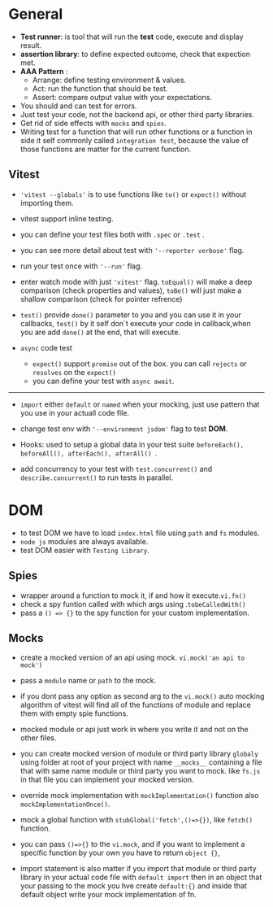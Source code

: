 
# General

- __Test runner__: is tool that will run the __test__ code, execute and display result.
- __assertion library__: to define expected outcome, check that expection met.
- __AAA Pattern__ :
  - Arrange: define testing environment & values.
  - Act: run the function that should be test.
  - Assert: compare output value with your expectations.
- You should and can test for errors.
- Just test your code, not the backend api, or other third party libraries.
- Get rid of side effects with ```mocks``` and ```spies```.
- Writing test for a function that will run other functions or a function in side it self commonly called ```integration test```, because the value of those functions are matter for the current function.


## Vitest
- ```'vitest --globals'``` is to use functions like ```to()``` or ```expect()``` without importing them.
- vitest support inline testing.
- you can define your test files both with ```.spec``` or ```.test``` .
- you can see more detail about test with ```'--reporter verbose'``` flag.
- run your test once with ```'--run'``` flag.
- enter watch mode with just ```'vitest'``` flag.
```toEqual()``` will make a deep comparison (check properties and values),
```toBe()``` will just make a shallow comparison (check for pointer refrence)

- ```test()``` provide ```done()``` parameter to you and you can use it in your callbacks, ```test()``` by it self don`t execute your code in callback,when you are add ```done()``` at the end, that will execute.

- ```async``` code test
  - ```expect()``` support ```promise``` out of the box. you can call ```rejects``` or ```resolves``` on the ```expect()```
  -  you can define your test with ```async await```.
---
- ```import``` either ```default``` or ```named``` when your mocking, just use pattern that you use in your actuall code file.

- change test env with ```'--environment jsdom'``` flag to test __DOM__.

- Hooks: used to setup a global data in your test suite
```beforeEach(), beforeAll(), afterEach(), afterAll() ```.
- add concurrency to your test with `test.concurrent()` and ```describe.concurrent()``` to run tests in parallel.



# DOM
- to test DOM we have to load ```index.html``` file using ```path``` and ```fs``` modules.
- ```node js``` modules are always available. 
- test DOM easier with ```Testing Library```.

## Spies

- wrapper around a function to mock it, if and how it execute.```vi.fn()```
- check a spy funtion called with which args using .```tobeCalledWith()```
- pass a ```() => {}``` to the spy function for your custom implementation.

## Mocks

- create a mocked version of an api using mock.
```vi.mock('an api to mock')```
- pass a ```module``` name or ``path`` to the mock.

- if you dont pass any option as second arg to the ``vi.mock()`` auto mocking algorithm of vitest will find all of the functions of module and replace them with empty spie functions.
- mocked module or api just work in where you write it and not on the other files.

- you can create mocked version of module or third party  library ``globaly`` using folder at root of your project with name ```__mocks__``` 
containing a file that with same name module or third party you want to mock. like ``fs.js`` in that file you can implement your mocked version.

- override mock implementation with ``mockImplementation()`` function also `mockImplementationOnce()`.


- mock a global function with `stubGlobal('fetch',()=>{})`, like `fetch()` function.

- you can pass `()=>{}` to the `vi.mock`, and if you want to implement a specific function by your own you have to return ```object {}```, 

- import statement is also matter if you import that module or third party library in your actual code file with `default import` then in an object that your passing to the mock you hve create `default:{}` and inside that default object write your mock implementation of fn.